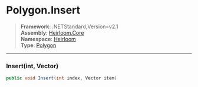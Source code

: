 # Polygon.Insert

> **Framework**: .NETStandard,Version=v2.1  
> **Assembly**: [Heirloom.Core][0]  
> **Namespace**: [Heirloom][0]  
> **Type**: [Polygon][1]  

--------------------------------------------------------------------------------

### Insert(int, Vector)

```cs
public void Insert(int index, Vector item)
```

[0]: ../Heirloom.Core.md
[1]: Heirloom.Polygon.md
